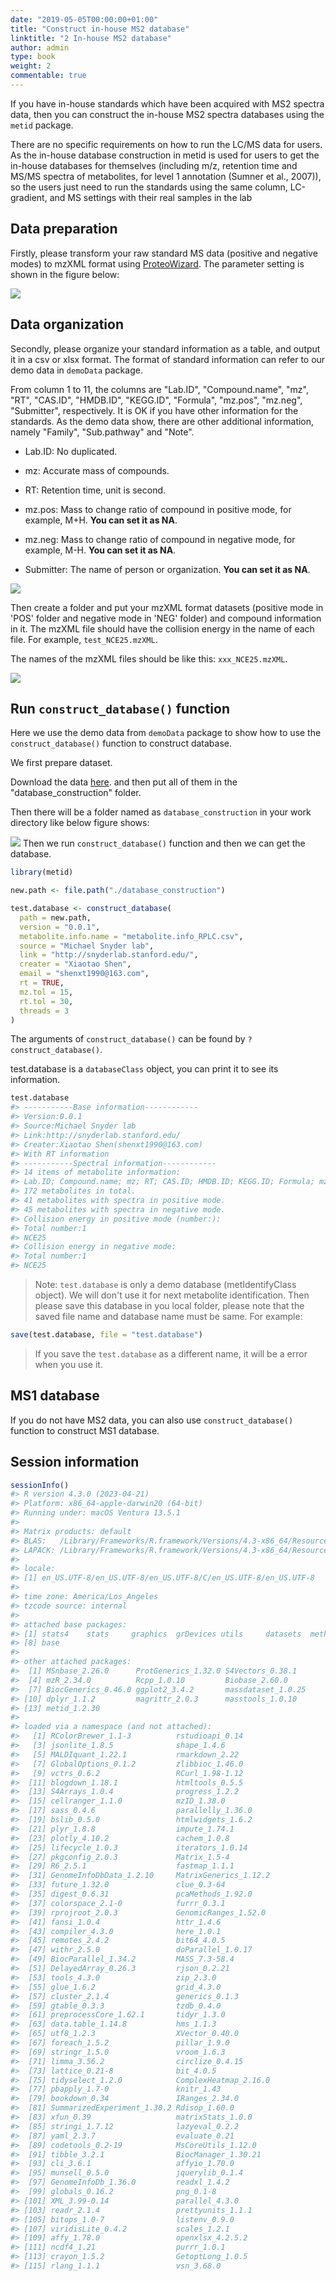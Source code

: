 ```yaml
---
date: "2019-05-05T00:00:00+01:00"
title: "Construct in-house MS2 database"
linktitle: "2 In-house MS2 database"
author: admin
type: book
weight: 2
commentable: true
---
```


If you have in-house standards which have been acquired with MS2 spectra data, then you can construct the in-house MS2 spectra databases using the `metid` package. 

There are no specific requirements on how to run the LC/MS data for users. As the in-house database construction in metid is used for users to get the in-house databases for themselves (including m/z, retention time and MS/MS spectra of metabolites, for level 1 annotation (Sumner et al., 2007)), so the users just need to run the standards using the same column, LC-gradient, and MS settings with  their real samples in the lab

## Data preparation

Firstly, please transform your raw standard MS data (positive and negative modes) to mzXML format using [ProteoWizard](http://proteowizard.sourceforge.net/). The parameter setting is shown in the figure below:

![](/docs/chapter7/figures/parameter_setting_MS_conventer.png)

## Data organization

Secondly, please organize your standard information as a table, and output it in a csv or xlsx format. The format of standard information can refer to our demo data in `demoData` package. 

From column 1 to 11, the columns are "Lab.ID", "Compound.name", "mz", "RT", "CAS.ID", "HMDB.ID", "KEGG.ID", "Formula", "mz.pos", "mz.neg", "Submitter", respectively. It is OK if you have other information for the standards. As the demo data show, there are other additional information, namely "Family", "Sub.pathway" and "Note".

- Lab.ID: No duplicated. 

- mz: Accurate mass of compounds.

- RT: Retention time, unit is second.

- mz.pos: Mass to change ratio of compound in positive mode, for example, M+H. **You can set it as NA**.

- mz.neg: Mass to change ratio of compound in negative mode, for example, M-H. **You can set it as NA**.

- Submitter: The name of person or organization. **You can set it as NA**.

![](/docs/chapter7/figures/compound_information.PNG)

Then create a folder and put your mzXML format datasets (positive mode in 'POS' folder and negative mode in 'NEG' folder) and compound information in it. The mzXML file should have the collision energy in the name of each file. For example, `test_NCE25.mzXML`.

The names of the mzXML files should be like this: `xxx_NCE25.mzXML`.

![](/docs/chapter7/figures/database_construction.png)

## Run `construct_database()` function

Here we use the demo data from `demoData` package to show how to use the `construct_database()` function
to construct database.

We first prepare dataset.

Download the data [here](https://github.com/jaspershen/demoData/tree/master/inst/database_construction). and then put all of them in the "database_construction" folder.

Then there will be a folder named as `database_construction` in your work directory like below figure shows:

![](/docs/chapter7/figures/Screen-Shot-2021-02-26-9.22.52-PM.png)
Then we run `construct_database()` function and then we can get the database.

```r
library(metid)

new.path <- file.path("./database_construction")

test.database <- construct_database(
  path = new.path,
  version = "0.0.1",
  metabolite.info.name = "metabolite.info_RPLC.csv",
  source = "Michael Snyder lab",
  link = "http://snyderlab.stanford.edu/",
  creater = "Xiaotao Shen",
  email = "shenxt1990@163.com",
  rt = TRUE,
  mz.tol = 15,
  rt.tol = 30,
  threads = 3
)
```

The arguments of `construct_database()` can be found by `?construct_database()`.

test.database is a `databaseClass` object, you can print it to see its information.


```r
test.database
#> -----------Base information------------
#> Version:0.0.1
#> Source:Michael Snyder lab
#> Link:http://snyderlab.stanford.edu/
#> Creater:Xiaotao Shen(shenxt1990@163.com)
#> With RT information
#> -----------Spectral information------------
#> 14 items of metabolite information:
#> Lab.ID; Compound.name; mz; RT; CAS.ID; HMDB.ID; KEGG.ID; Formula; mz.pos; mz.neg (top10)
#> 172 metabolites in total.
#> 41 metabolites with spectra in positive mode.
#> 45 metabolites with spectra in negative mode.
#> Collision energy in positive mode (number:):
#> Total number:1
#> NCE25
#> Collision energy in negative mode:
#> Total number:1
#> NCE25
```

> Note:
`test.database` is only a demo database (metIdentifyClass object). We will don't use it for next metabolite identification. Then please save this database in you local folder, please note that the saved file name and database name must be same. For example:


```r
save(test.database, file = "test.database")
```

> If you save the `test.database` as a different name, it will be a error when you use it.

## MS1 database

If you do not have MS2 data, you can also use `construct_database()` function to construct MS1 database. 

## Session information


```r
sessionInfo()
#> R version 4.3.0 (2023-04-21)
#> Platform: x86_64-apple-darwin20 (64-bit)
#> Running under: macOS Ventura 13.5.1
#> 
#> Matrix products: default
#> BLAS:   /Library/Frameworks/R.framework/Versions/4.3-x86_64/Resources/lib/libRblas.0.dylib 
#> LAPACK: /Library/Frameworks/R.framework/Versions/4.3-x86_64/Resources/lib/libRlapack.dylib;  LAPACK version 3.11.0
#> 
#> locale:
#> [1] en_US.UTF-8/en_US.UTF-8/en_US.UTF-8/C/en_US.UTF-8/en_US.UTF-8
#> 
#> time zone: America/Los_Angeles
#> tzcode source: internal
#> 
#> attached base packages:
#> [1] stats4    stats     graphics  grDevices utils     datasets  methods  
#> [8] base     
#> 
#> other attached packages:
#>  [1] MSnbase_2.26.0      ProtGenerics_1.32.0 S4Vectors_0.38.1   
#>  [4] mzR_2.34.0          Rcpp_1.0.10         Biobase_2.60.0     
#>  [7] BiocGenerics_0.46.0 ggplot2_3.4.2       massdataset_1.0.25 
#> [10] dplyr_1.1.2         magrittr_2.0.3      masstools_1.0.10   
#> [13] metid_1.2.30       
#> 
#> loaded via a namespace (and not attached):
#>   [1] RColorBrewer_1.1-3          rstudioapi_0.14            
#>   [3] jsonlite_1.8.5              shape_1.4.6                
#>   [5] MALDIquant_1.22.1           rmarkdown_2.22             
#>   [7] GlobalOptions_0.1.2         zlibbioc_1.46.0            
#>   [9] vctrs_0.6.2                 RCurl_1.98-1.12            
#>  [11] blogdown_1.18.1             htmltools_0.5.5            
#>  [13] S4Arrays_1.0.4              progress_1.2.2             
#>  [15] cellranger_1.1.0            mzID_1.38.0                
#>  [17] sass_0.4.6                  parallelly_1.36.0          
#>  [19] bslib_0.5.0                 htmlwidgets_1.6.2          
#>  [21] plyr_1.8.8                  impute_1.74.1              
#>  [23] plotly_4.10.2               cachem_1.0.8               
#>  [25] lifecycle_1.0.3             iterators_1.0.14           
#>  [27] pkgconfig_2.0.3             Matrix_1.5-4               
#>  [29] R6_2.5.1                    fastmap_1.1.1              
#>  [31] GenomeInfoDbData_1.2.10     MatrixGenerics_1.12.2      
#>  [33] future_1.32.0               clue_0.3-64                
#>  [35] digest_0.6.31               pcaMethods_1.92.0          
#>  [37] colorspace_2.1-0            furrr_0.3.1                
#>  [39] rprojroot_2.0.3             GenomicRanges_1.52.0       
#>  [41] fansi_1.0.4                 httr_1.4.6                 
#>  [43] compiler_4.3.0              here_1.0.1                 
#>  [45] remotes_2.4.2               bit64_4.0.5                
#>  [47] withr_2.5.0                 doParallel_1.0.17          
#>  [49] BiocParallel_1.34.2         MASS_7.3-58.4              
#>  [51] DelayedArray_0.26.3         rjson_0.2.21               
#>  [53] tools_4.3.0                 zip_2.3.0                  
#>  [55] glue_1.6.2                  grid_4.3.0                 
#>  [57] cluster_2.1.4               generics_0.1.3             
#>  [59] gtable_0.3.3                tzdb_0.4.0                 
#>  [61] preprocessCore_1.62.1       tidyr_1.3.0                
#>  [63] data.table_1.14.8           hms_1.1.3                  
#>  [65] utf8_1.2.3                  XVector_0.40.0             
#>  [67] foreach_1.5.2               pillar_1.9.0               
#>  [69] stringr_1.5.0               vroom_1.6.3                
#>  [71] limma_3.56.2                circlize_0.4.15            
#>  [73] lattice_0.21-8              bit_4.0.5                  
#>  [75] tidyselect_1.2.0            ComplexHeatmap_2.16.0      
#>  [77] pbapply_1.7-0               knitr_1.43                 
#>  [79] bookdown_0.34               IRanges_2.34.0             
#>  [81] SummarizedExperiment_1.30.2 Rdisop_1.60.0              
#>  [83] xfun_0.39                   matrixStats_1.0.0          
#>  [85] stringi_1.7.12              lazyeval_0.2.2             
#>  [87] yaml_2.3.7                  evaluate_0.21              
#>  [89] codetools_0.2-19            MsCoreUtils_1.12.0         
#>  [91] tibble_3.2.1                BiocManager_1.30.21        
#>  [93] cli_3.6.1                   affyio_1.70.0              
#>  [95] munsell_0.5.0               jquerylib_0.1.4            
#>  [97] GenomeInfoDb_1.36.0         readxl_1.4.2               
#>  [99] globals_0.16.2              png_0.1-8                  
#> [101] XML_3.99-0.14               parallel_4.3.0             
#> [103] readr_2.1.4                 prettyunits_1.1.1          
#> [105] bitops_1.0-7                listenv_0.9.0              
#> [107] viridisLite_0.4.2           scales_1.2.1               
#> [109] affy_1.78.0                 openxlsx_4.2.5.2           
#> [111] ncdf4_1.21                  purrr_1.0.1                
#> [113] crayon_1.5.2                GetoptLong_1.0.5           
#> [115] rlang_1.1.1                 vsn_3.68.0
```
